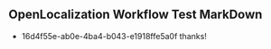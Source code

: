 ## OpenLocalization Workflow Test MarkDown
* 16d4f55e-ab0e-4ba4-b043-e1918ffe5a0f thanks!

<!--HONumber=Aug16_HO4-->


